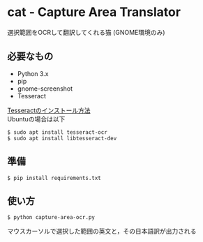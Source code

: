 # cat - Capture Area Translator
選択範囲をOCRして翻訳してくれる猫
(GNOME環境のみ)

## 必要なもの
 - Python 3.x
 - pip
 - gnome-screenshot
 - Tesseract

[Tesseractのインストール方法](https://github.com/tesseract-ocr/tesseract/wiki)  
Ubuntuの場合は以下
```shell
$ sudo apt install tesseract-ocr
$ sudo apt install libtesseract-dev
```

## 準備
```shell
$ pip install requirements.txt
```

## 使い方
```shell
$ python capture-area-ocr.py
```
マウスカーソルで選択した範囲の英文と，その日本語訳が出力される
